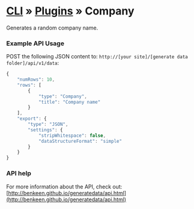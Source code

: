 # [CLI](../../../../../cli/README.md) &raquo; [Plugins](../../../../../cli/PLUGINS.md) &raquo; Company

Generates a random company name.

### Example API Usage

POST the following JSON content to: `http://[your site]/[generate data folder]/api/v1/data`:

```javascript
{
    "numRows": 10,
    "rows": [
        {
            "type": "Company",
            "title": "Company name"
        }
    ],
    "export": {
        "type": "JSON",
        "settings": {
            "stripWhitespace": false,
            "dataStructureFormat": "simple"
        }
    }
}
```

### API help

For more information about the API, check out:
[http://benkeen.github.io/generatedata/api.html](http://benkeen.github.io/generatedata/api.html)
